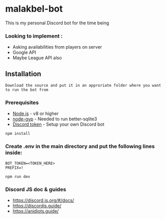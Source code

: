 # malakbel-bot

This is my personal Discord bot for the time being

### Looking to implement :
- Asking availabilities from players on server
- Google API
- Maybe League API also

## Installation

```
Download the source and put it in an approriate folder where you want to run the bot from
```

### Prerequisites

* [Node.js](https://nodejs.org/en/) - v8 or higher
* [node-gyp](https://github.com/nodejs/node-gyp#installation) - Needed to run better-sqlite3
* [Discord token](https://medium.freecodecamp.org/how-to-create-a-discord-bot-under-15-minutes-fb2fd0083844) - Setup your own Discord bot

```
npm install
```

### Create .env in the main directory and put the following lines inside:
```
BOT_TOKEN=<TOKEN_HERE>
PREFIX=!
```

```
npm run dev
```

### Discord JS doc & guides
- https://discord.js.org/#/docs/
- https://discordjs.guide/
- https://anidiots.guide/

